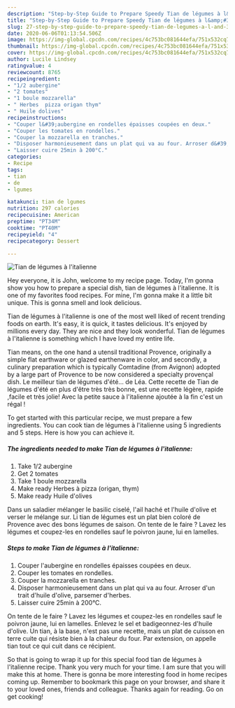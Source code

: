 ```yaml
---
description: "Step-by-Step Guide to Prepare Speedy Tian de légumes à l&amp;#39;italienne"
title: "Step-by-Step Guide to Prepare Speedy Tian de légumes à l&amp;#39;italienne"
slug: 27-step-by-step-guide-to-prepare-speedy-tian-de-legumes-a-l-and-39-italienne
date: 2020-06-06T01:13:54.506Z
image: https://img-global.cpcdn.com/recipes/4c753bc081644efa/751x532cq70/tian-de-legumes-a-litalienne-photo-principale-de-la-recette.jpg
thumbnail: https://img-global.cpcdn.com/recipes/4c753bc081644efa/751x532cq70/tian-de-legumes-a-litalienne-photo-principale-de-la-recette.jpg
cover: https://img-global.cpcdn.com/recipes/4c753bc081644efa/751x532cq70/tian-de-legumes-a-litalienne-photo-principale-de-la-recette.jpg
author: Lucile Lindsey
ratingvalue: 4
reviewcount: 8765
recipeingredient:
- "1/2 aubergine"
- "2 tomates"
- "1 boule mozzarella"
- " Herbes  pizza origan thym"
- " Huile dolives"
recipeinstructions:
- "Couper l&#39;aubergine en rondelles épaisses coupées en deux."
- "Couper les tomates en rondelles."
- "Couper la mozzarella en tranches."
- "Disposer harmonieusement dans un plat qui va au four. Arroser d&#39;un trait d&#39;huile d&#39;olive, parsemer d&#39;herbes."
- "Laisser cuire 25min à 200°C."
categories:
- Recipe
tags:
- tian
- de
- lgumes

katakunci: tian de lgumes 
nutrition: 297 calories
recipecuisine: American
preptime: "PT34M"
cooktime: "PT40M"
recipeyield: "4"
recipecategory: Dessert

---
```



![Tian de légumes à l&#39;italienne](https://img-global.cpcdn.com/recipes/4c753bc081644efa/751x532cq70/tian-de-legumes-a-litalienne-photo-principale-de-la-recette.jpg)

Hey everyone, it is John, welcome to my recipe page. Today, I'm gonna show you how to prepare a special dish, tian de légumes à l&#39;italienne. It is one of my favorites food recipes. For mine, I'm gonna make it a little bit unique. This is gonna smell and look delicious.

Tian de légumes à l&#39;italienne is one of the most well liked of recent trending foods on earth. It's easy, it is quick, it tastes delicious. It's enjoyed by millions every day. They are nice and they look wonderful. Tian de légumes à l&#39;italienne is something which I have loved my entire life.

Tian means, on the one hand a utensil traditional Provence, originally a simple flat earthware or glazed earthenware in color, and secondly, a culinary preparation which is typically Comtadine (from Avignon) adopted by a large part of Provence to be now considered a specialty provençal dish. Le meilleur tian de légumes d&#39;été… de Léa. Cette recette de Tian de légumes d&#39;été en plus d&#39;être très très bonne, est une recette légère, rapide ,facile et très jolie! Avec la petite sauce à l&#39;italienne ajoutée à la fin c&#39;est un régal !


To get started with this particular recipe, we must prepare a few ingredients. You can cook tian de légumes à l&#39;italienne using 5 ingredients and 5 steps. Here is how you can achieve it.

<!--inarticleads1-->

##### The ingredients needed to make Tian de légumes à l&#39;italienne:

1. Take 1/2 aubergine
1. Get 2 tomates
1. Take 1 boule mozzarella
1. Make ready  Herbes à pizza (origan, thym)
1. Make ready  Huile d&#39;olives


Dans un saladier mélanger le basilic ciselé, l&#39;ail haché et l&#39;huile d&#39;olive et verser le mélange sur. Li tian de légumes est un plat bien coloré de Provence avec des bons légumes de saison. On tente de le faire ? Lavez les légumes et coupez-les en rondelles sauf le poivron jaune, lui en lamelles. 

<!--inarticleads2-->

##### Steps to make Tian de légumes à l&#39;italienne:

1. Couper l&#39;aubergine en rondelles épaisses coupées en deux.
1. Couper les tomates en rondelles.
1. Couper la mozzarella en tranches.
1. Disposer harmonieusement dans un plat qui va au four. Arroser d&#39;un trait d&#39;huile d&#39;olive, parsemer d&#39;herbes.
1. Laisser cuire 25min à 200°C.


On tente de le faire ? Lavez les légumes et coupez-les en rondelles sauf le poivron jaune, lui en lamelles. Enlevez le sel et badigeonnez-les d&#39;huile d&#39;olive. Un tian, à la base, n&#39;est pas une recette, mais un plat de cuisson en terre cuite qui résiste bien à la chaleur du four. Par extension, on appelle tian tout ce qui cuit dans ce récipient. 

So that is going to wrap it up for this special food tian de légumes à l&#39;italienne recipe. Thank you very much for your time. I am sure that you will make this at home. There is gonna be more interesting food in home recipes coming up. Remember to bookmark this page on your browser, and share it to your loved ones, friends and colleague. Thanks again for reading. Go on get cooking!
